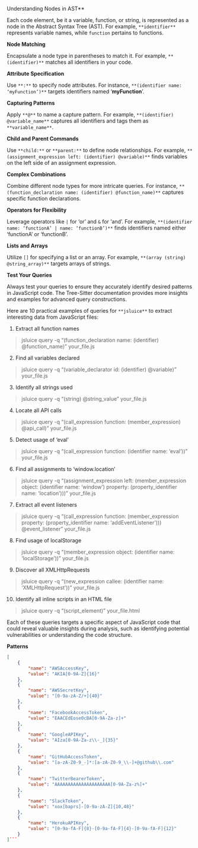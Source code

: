 Understanding Nodes in AST**

Each code element, be it a variable, function, or string, is represented as a node in the Abstract Syntax Tree (AST). For example, `**identifier**` represents variable names, while `function` pertains to functions.

**Node Matching**

Encapsulate a node type in parentheses to match it. For example, `**(identifier)**` matches all identifiers in your code.

**Attribute Specification**

Use `**:**` to specify node attributes. For instance, `**(identifier name: ‘myFunction’)**` targets identifiers named ‘**myFunction**’.

**Capturing Patterns**

Apply `**@**` to name a capture pattern. For example, `**(identifier) @variable_name**` captures all identifiers and tags them as `**variable_name**`.

**Child and Parent Commands**

Use `**child:**` or `**parent:**` to define node relationships. For example, `**(assignment_expression left: (identifier) @variable)**` finds variables on the left side of an assignment expression.

**Complex Combinations**

Combine different node types for more intricate queries. For instance, `**(function_declaration name: (identifier) @function_name)**` captures specific function declarations.

**Operators for Flexibility**

Leverage operators like `|` for ‘or’ and `&` for ‘and’. For example, `**(identifier name: ‘functionA’ | name: ‘functionB’)**` finds identifiers named either ‘functionA’ or ‘functionB’.

**Lists and Arrays**

Utilize `[]` for specifying a list or an array. For example, `**(array (string) @string_array)**` targets arrays of strings.

**Test Your Queries**

Always test your queries to ensure they accurately identify desired patterns in JavaScript code. The Tree-Sitter documentation provides more insights and examples for advanced query constructions.

Here are 10 practical examples of queries for `**jsluice**` to extract interesting data from JavaScript files:

1. Extract all function names

> jsluice query -q “(function_declaration name: (identifier) @function_name)” your_file.js

2. Find all variables declared

> jsluice query -q “(variable_declarator id: (identifier) @variable)” your_file.js

3. Identify all strings used

> jsluice query -q “(string) @string_value” your_file.js

4. Locate all API calls

> jsluice query -q “(call_expression function: (member_expression) @api_call)” your_file.js

5. Detect usage of ‘eval’

> jsluice query -q “(call_expression function: (identifier name: ‘eval’))” your_file.js

6. Find all assignments to ‘window.location’

> jsluice query -q “(assignment_expression left: (member_expression object: (identifier name: ‘window’) property: (property_identifier name: ‘location’)))” your_file.js

7. Extract all event listeners

> jsluice query -q “(call_expression function: (member_expression property: (property_identifier name: ‘addEventListener’))) @event_listener” your_file.js

8. Find usage of localStorage

> jsluice query -q “(member_expression object: (identifier name: ‘localStorage’))” your_file.js

9. Discover all XMLHttpRequests

> jsluice query -q “(new_expression callee: (identifier name: ‘XMLHttpRequest’))” your_file.js

10. Identify all inline scripts in an HTML file

> jsluice query -q “(script_element)” your_file.html

Each of these queries targets a specific aspect of JavaScript code that could reveal valuable insights during analysis, such as identifying potential vulnerabilities or understanding the code structure.

**Patterns**
```json
[  
    {  
        "name": "AWSAccessKey",  
        "value": "AKIA[0-9A-Z]{16}"  
    },  
    {  
        "name": "AWSSecretKey",  
        "value": "[0-9a-zA-Z/+]{40}"  
    },  
    {  
        "name": "FacebookAccessToken",  
        "value": "EAACEdEose0cBA[0-9A-Za-z]+"  
    },  
    {  
        "name": "GoogleAPIKey",  
        "value": "AIza[0-9A-Za-z\\-_]{35}"  
    },  
    {  
        "name": "GitHubAccessToken",  
        "value": "[a-zA-Z0-9_-]*:[a-zA-Z0-9_\\-]+@github\\.com"  
    },  
    {  
        "name": "TwitterBearerToken",  
        "value": "AAAAAAAAAAAAAAAAAAAAA[0-9A-Za-z%]+"  
    },  
    {  
        "name": "SlackToken",  
        "value": "xox[baprs]-[0-9a-zA-Z]{10,48}"  
    },  
    {  
        "name": "HerokuAPIKey",  
        "value": "[0-9a-fA-F]{8}-[0-9a-fA-F]{4}-[0-9a-fA-F]{12}"  
    }   
]```
